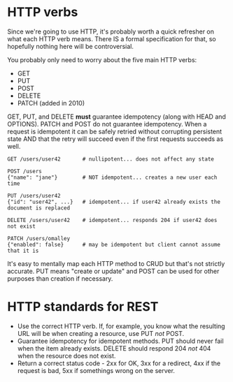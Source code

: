# HTTP verbs

Since we're going to use HTTP, it's probably worth a quick refresher on what each HTTP verb means.  There IS a formal
specification for that, so hopefully nothing here will be controversial.

You probably only need to worry about the five main HTTP verbs:

+ GET
+ PUT
+ POST
+ DELETE
+ PATCH (added in 2010)

GET, PUT, and DELETE **must** guarantee idempotency (along with HEAD and OPTIONS).  PATCH and POST do not guarantee
idempotency.  When a request is idempotent it can be safely retried without corrupting persistent state AND that 
the retry will succeed even if the first requests succeeds as well.
 

``` plain
GET /users/user42       # nullipotent... does not affect any state

POST /users 
{"name": "jane"}        # NOT idempotent... creates a new user each time

PUT /users/user42
{"id": "user42", ...}   # idempotent... if user42 already exists the document is replaced

DELETE /users/user42    # idempotent... responds 204 if user42 does not exist

PATCH /users/omalley 
{"enabled": false}      # may be idempotent but client cannot assume that it is
```

It's easy to mentally map each HTTP method to CRUD but that's not strictly accurate.  PUT means "create or update"
and POST can be used for other purposes than creation if necessary.

# HTTP standards for REST

+ Use the correct HTTP verb.  If, for example, you know what the resulting URL will be when creating a resource, use
  PUT *not* POST.
+ Guarantee idempotency for idempotent methods.  PUT should never fail when the item already exists.  DELETE should 
  respond 204 *not* 404 when the resource does not exist.  
+ Return a correct status code - 2xx for OK, 3xx for a redirect, 4xx if the request is bad, 5xx if somethings wrong on the server.    